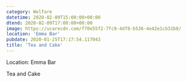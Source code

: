 ```yaml
---
category: Welfare
datetime: 2020-02-09T15:00:00+00:00
dtend: 2020-02-09T17:00:00+00:00
image: https://ucarecdn.com/f70e55f2-7fc9-4df8-b536-4e42e1cb31b0/
location: 'Emma Bar'
pubdate: 2020-01-25T17:17:54.117043
title: 'Tea and Cake'
---
```

Location: Emma Bar

Tea and Cake